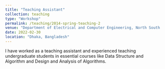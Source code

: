 ```yaml
---
title: "Teaching Assistant"
collection: teaching
type: "Workshop"
permalink: /teaching/2014-spring-teaching-2
venue: "Department of Electrical and Computer Engineering, North South University"
date: 2022-02-30
location: "Dhaka, Bangladesh"
---
```


I have worked as a teaching assistant and experienced teaching undergraduate students in essential courses like Data Structure and Algorithm and Design and Analysis of Algorithms. 
